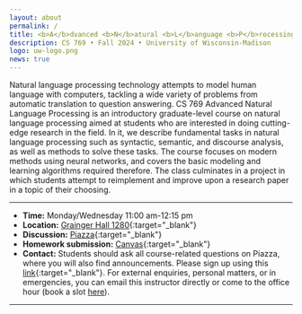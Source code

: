 ```yaml
---
layout: about
permalink: /
title: <b>A</b>dvanced <b>N</b>atural <b>L</b>anguage <b>P</b>rocessing
description: CS 769 • Fall 2024 • University of Wisconsin-Madison
logo: uw-logo.png
news: true
---
```


Natural language processing technology attempts to model human language with computers, tackling a wide variety of problems from automatic translation to question answering. CS 769 Advanced Natural Language Processing is an introductory graduate-level course on natural language processing aimed at students who are interested in doing cutting-edge research in the field. In it, we describe fundamental tasks in natural language processing such as syntactic, semantic, and discourse analysis, as well as methods to solve these tasks. The course focuses on modern methods using neural networks, and covers the basic modeling and learning algorithms required therefore. The class culminates in a project in which students attempt to reimplement and improve upon a research paper in a topic of their choosing.

***

- **Time:** Monday/Wednesday 11:00 am-12:15 pm
- **Location:** [Grainger Hall 1280](https://maps.app.goo.gl/rdH834TbvHdTcnqh7){:target="\_blank"}
- **Discussion:** [Piazza](https://piazza.com/wisc/fall2024/cs769){:target="\_blank"}
- **Homework submission:** [Canvas](https://canvas.wisc.edu/courses/426756/){:target="\_blank"}
- **Contact:** Students should ask all course-related questions on Piazza, where you will also find announcements. Please sign up using this [link](https://piazza.com/wisc/fall2024/cs769){:target="\_blank"}. For external enquiries, personal matters, or in emergencies, you can email this instructor directly or come to the office hour (book a slot [here](https://docs.google.com/spreadsheets/d/1Xn469jKi8jTIaMqlqWHyEku0SzXRtOPTR8ZuQpKZDIk/edit?usp=sharing)).

***
